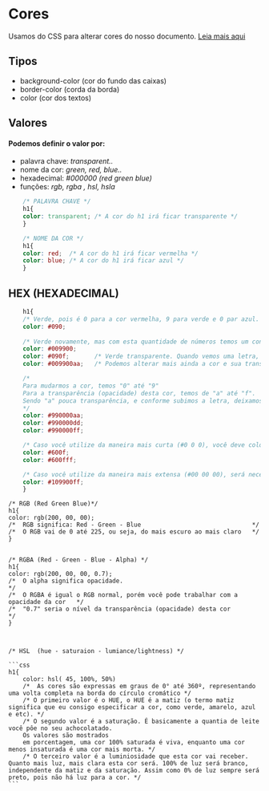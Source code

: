 # Cores
Usamos do CSS para alterar cores do nosso documento.
<a href="https://codepen.io/FireguiQueen/pen/KKBXwgW">Leia mais aqui </a>

## Tipos 
* background-color (cor do fundo das caixas)
* border-color (corda da borda)
* color (cor dos textos)

## Valores
#### Podemos definir o valor por: 
- palavra chave: _transparent.._
- nome da cor: _green, red, blue.._ 
- hexadecimal: _#000000  (red green blue)_
- funções: _rgb, rgba , hsl, hsla_


```css
    /* PALAVRA CHAVE */
    h1{
    color: transparent; /* A cor do h1 irá ficar transparente */
    }

    /* NOME DA COR */
    h1{
    color: red;  /* A cor do h1 irá ficar vermelha */
    color: blue; /* A cor do h1 irá ficar azul */
    }
```

## HEX (HEXADECIMAL) 
```css
    h1{
    /* Verde, pois é 0 para a cor vermelha, 9 para verde e 0 par azul.  */ 
    color: #090; 
    
    /* Verde novamente, mas com esta quantidade de números temos um controle maior em relação a esta cor */ 
    color: #009900;   
    color: #090f;       /* Verde transparente. Quando vemos uma letra, estamos trabalhando com a transparência   */
    color: #009900aa;   /* Podemos alterar mais ainda a cor e sua transparência                                  */ 

    /* 
    Para mudarmos a cor, temos "0" até "9"  
    Para a transparência (opacidade) desta cor, temos de "a" até "f".
    Sendo "a" pouca transparência, e conforme subimos a letra, deixamos mais transparente. 
    */ 
    color: #990000aa; 
    color: #990000dd; 
    color: #990000ff; 

    /* Caso você utilize da maneira mais curta (#0 0 0), você deve colocar somente uma letra alfabética ou três. */
    color: #600f;
    color: #600fff;

    /* Caso você utilize da maneira mais extensa (#00 00 00), será necessário colocar a letra alfabética duas vezes. */
    color: #109900ff;  
    }
```



    /* RGB (Red Green Blue)*/
    h1{
    color: rgb(200, 00, 00); 
    /*  RGB significa: Red - Green - Blue                               */    
    /*  O RGB vai de 0 até 225, ou seja, do mais escuro ao mais claro   */ 
    }            


    /* RGBA (Red - Green - Blue - Alpha) */
    h1{
    color: rgb(200, 00, 00, 0.7); 
    /*  O alpha significa opacidade.                                                    */
    /*  O RGBA é igual o RGB normal, porém você pode trabalhar com a opacidade da cor   */ 
    /*  "0.7" seria o nível da transparência (opacidade) desta cor                      */    
    }            



    /* HSL  (hue - saturaion - lumiance/lightness) */

    ```css
    h1{
        color: hsl( 45, 100%, 50%)
        /*  As cores são expressas em graus de 0° até 360º, representando uma volta completa na borda do círculo cromático */  
        /* O primeiro valor é o HUE, o HUE é a matiz (o termo matiz significa que eu consigo especificar a cor, como verde, amarelo, azul e etc). */
        /* O segundo valor é a saturação. É basicamente a quantia de leite você pôe no seu achocolatado.
        Os valores são mostrados 
        em porcentagem, uma cor 100% saturada é viva, enquanto uma cor menos insaturada é uma cor mais morta. */
        /* O terceiro valor é a luminiosidade que esta cor vai receber. Quanto mais luz, mais clara esta cor será. 100% de luz será branco, independente da matiz e da saturação. Assim como 0% de luz sempre será preto, pois não há luz para a cor. */
    ```